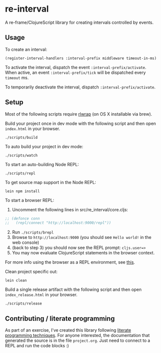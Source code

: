 # re-interval

A re-frame/ClojureScript library for creating intervals controlled by events.

## Usage

To create an interval:

`(register-interval-handlers :interval-prefix middleware timeout-in-ms)`

To activate the interval, dispatch the event `:interval-prefix/activate`. When
active, an event `:interval-prefix/tick` will be dispatched every `timeout` ms.

To temporarily deactivate the interval, dispatch `:interval-prefix/activate`.

## Setup

Most of the following scripts require [rlwrap](http://utopia.knoware.nl/~hlub/uck/rlwrap/) (on OS X installable via brew).

Build your project once in dev mode with the following script and then open `index.html` in your browser.

    ./scripts/build

To auto build your project in dev mode:

    ./scripts/watch

To start an auto-building Node REPL:

    ./scripts/repl

To get source map support in the Node REPL:

    lein npm install

To start a browser REPL:

1. Uncomment the following lines in src/re_interval/core.cljs:
```clojure
;; (defonce conn
;;   (repl/connect "http://localhost:9000/repl"))
```
2. Run `./scripts/brepl`
3. Browse to `http://localhost:9000` (you should see `Hello world!` in the web console)
4. (back to step 3) you should now see the REPL prompt: `cljs.user=>`
5. You may now evaluate ClojureScript statements in the browser context.

For more info using the browser as a REPL environment, see
[this](https://github.com/clojure/clojurescript/wiki/The-REPL-and-Evaluation-Environments#browser-as-evaluation-environment).

Clean project specific out:

    lein clean

Build a single release artifact with the following script and then open `index_release.html` in your browser.

    ./scripts/release

## Contributing / literate programming

As part of an exercise, I've created this library following
[literate programming techniques](http://orgmode.org/worg/org-contrib/babel/how-to-use-Org-Babel-for-R.html). For
anyone interested, the documentation that generated the source is in the file
`project.org`. Just need to connect to a REPL and run the code blocks :)
